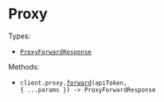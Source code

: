 # Proxy

Types:

- <code><a href="./src/resources/proxy.ts">ProxyForwardResponse</a></code>

Methods:

- <code title="post /proxy/{api_token}">client.proxy.<a href="./src/resources/proxy.ts">forward</a>(apiToken, { ...params }) -> ProxyForwardResponse</code>

